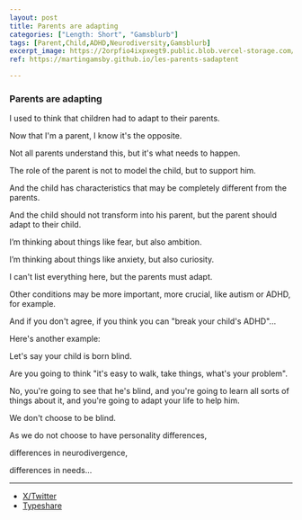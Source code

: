 ```yaml
---
layout: post
title: Parents are adapting
categories: ["Length: Short", "Gamsblurb"]
tags: [Parent,Child,ADHD,Neurodiversity,Gamsblurb]
excerpt_image: https://2orpfio4ixpxegt9.public.blob.vercel-storage.com/blogPost/cm0h0njjy00s4ml0cscbkstzr/preview-image-AYJWqweXuUVQzzqUYeAfy7zJKGvnk6.jpeg
ref: https://martingamsby.github.io/les-parents-sadaptent

---
```


### **Parents are adapting**

I used to think that children had to adapt to their parents.

Now that I'm a parent, I know it's the opposite.

Not all parents understand this, but it's what needs to happen.

The role of the parent is not to model the child, but to support him.

And the child has characteristics that may be completely different from the parents.

And the child should not transform into his parent, but the parent should adapt to their child.

I’m thinking about things like fear, but also ambition.

I’m thinking about things like anxiety, but also curiosity.

I can't list everything here, but the parents must adapt.

Other conditions may be more important, more crucial, like autism or ADHD, for example.

And if you don't agree, if you think you can "break your child's ADHD"...

Here's another example:

Let's say your child is born blind.

Are you going to think "it's easy to walk, take things, what's your problem".

No, you're going to see that he's blind, and you're going to learn all sorts of things about it, and you're going to adapt your life to help him.

We don't choose to be blind.

As we do not choose to have personality differences,

differences in neurodivergence,

differences in needs...

---

- [X/Twitter](https://x.com/MartinGamsby_EN/status/1837118962137542768)
- [Typeshare](https://typeshare.co/martingamsby/posts/adaptation)

